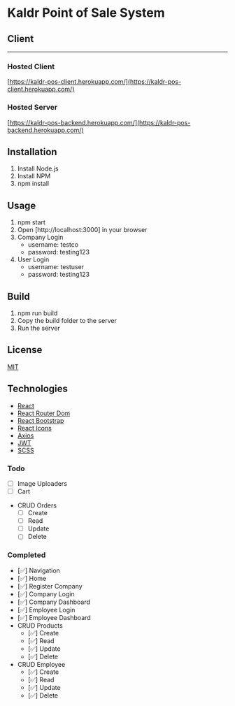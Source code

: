 # Kaldr Point of Sale System

## Client

---

### Hosted Client

[https://kaldr-pos-client.herokuapp.com/](https://kaldr-pos-client.herokuapp.com/)

### Hosted Server

[https://kaldr-pos-backend.herokuapp.com/](https://kaldr-pos-backend.herokuapp.com/)

## Installation

1. Install Node.js
2. Install NPM
3. npm install

## Usage

1. npm start
2. Open [http://localhost:3000] in your browser
3. Company Login
   - username: testco
   - password: testing123
4. User Login
   - username: testuser
   - password: testing123

## Build

1. npm run build
2. Copy the build folder to the server
3. Run the server

## License

[MIT](https://choosealicense.com/licenses/mit/)

## Technologies

- [React](https://reactjs.org/)
- [React Router Dom](https://reactrouter.com/web/guides/quick-start)
- [React Bootstrap](https://react-bootstrap.github.io/)
- [React Icons](https://react-icons.github.io/react-icons/)
- [Axios](https://axios-http.com/docs/intro)
- [JWT](https://jwt.io/)
- [SCSS](https://sass-lang.com/)

### Todo

- [ ] Image Uploaders
- [ ] Cart
- CRUD Orders
  - [ ] Create
  - [ ] Read
  - [ ] Update
  - [ ] Delete

### Completed

- [✅] Navigation
- [✅] Home
- [✅] Register Company
- [✅] Company Login
- [✅] Company Dashboard
- [✅] Employee Login
- [✅] Employee Dashboard
- CRUD Products
  - [✅] Create
  - [✅] Read
  - [✅] Update
  - [✅] Delete
- CRUD Employee
  - [✅] Create
  - [✅] Read
  - [✅] Update
  - [✅] Delete
